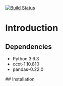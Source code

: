 [![Build Status](https://travis-ci.org/Sach97/ccxt-flask.svg?branch=master)](https://travis-ci.org/Sach97/ccxt-flask)

# Introduction

## Dependencies

- Python 3.6.3
- ccxt-1.10.810
- pandas-0.22.0

## Installation


